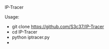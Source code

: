 IP-Tracer

Usage: 
- git clone https://github.com/S3c37/IP-Tracer
- cd IP-Tracer
- python iptracer.py 
- 
